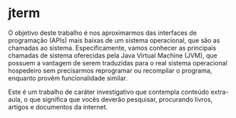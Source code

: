# jterm

O objetivo deste trabalho é nos aproximarmos das interfaces de programação (APIs) mais
baixas de um sistema operacional, que são as chamadas ao sistema. Especificamente, vamos
conhecer as principais chamadas de sistema oferecidas pela Java Virtual Machine (JVM),
que possuem a vantagem de serem traduzidas para o real sistema operacional hospedeiro
sem precisarmos reprogramar ou recompilar o programa, enquanto provêm funcionalidade
similar.

Este é um trabalho de caráter investigativo que contempla conteúdo extra-aula, o que
significa que vocês deverão pesquisar, procurando livros, artigos e documentos da internet.
